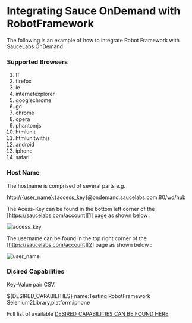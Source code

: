 # Integrating Sauce OnDemand with RobotFramework

The following is an example of how to integrate Robot Framework with SauceLabs OnDemand

### Supported Browsers
1. ff
2. firefox
3. ie
4. internetexplorer
5. googlechrome
6. gc
7. chrome
8. opera
9. phantomjs
10. htmlunit
11. htmlunitwithjs
12. android
13. iphone
14. safari

### Host Name

The hostname is comprised of several parts e.g.

http://{user_name}:{access_key}@ondemand.saucelabs.com:80/wd/hub

The Acess-Key can be found in the bottom left corner of the [https://saucelabs.com/account][1] page as shown below :

![][image-1]


The username can be found in the top right corner of the [https://saucelabs.com/account][2] page as shown below :


![][image-2]

### Disired Capabilities

Key-Value pair CSV.

${DESIRED_CAPABILITIES}    name:Testing RobotFramework Selenium2Library,platform:iphone

Full list of available [DESIRED_CAPABILITIES CAN BE FOUND HERE][3]_ 

[1]:	https://saucelabs.com/account
[2]:	https://saucelabs.com/account
[3]:	https://code.google.com/p/selenium/wiki/DesiredCapabilities

[image-1]:	screenshot_27.png "access_key"
[image-2]:	screenshot_28.png "user_name"
